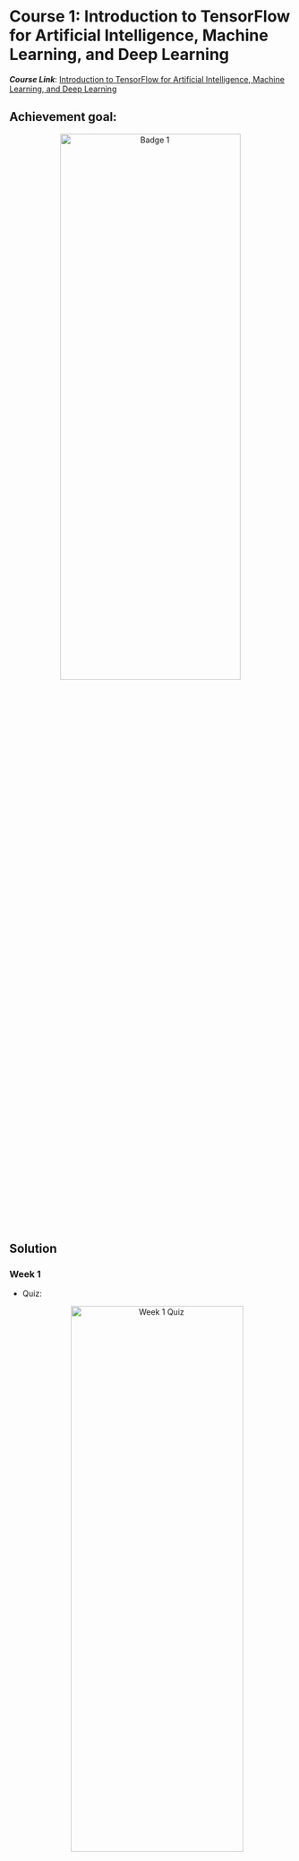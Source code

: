 # Course 1: Introduction to TensorFlow for Artificial Intelligence, Machine Learning, and Deep Learning

**_Course Link_**: [Introduction to TensorFlow for Artificial Intelligence, Machine Learning, and Deep Learning](https://www.coursera.org/learn/introduction-tensorflow)

## Achievement goal:

<p align="center">
    <img src="../Badges/Intro-to-TF.png" width="80%" height="50%" title="Badge 1" >
</p>

## Solution

### Week 1

- Quiz:
    <p align="center">
        <img src="./img/w1_quizz1a.png" width="80%" height="50%" title="Week 1 Quiz" >
    </p>

    <p align="center">
        <img src="./img/w1_quizz1b.png" width="80%" height="50%" title="Week 1 Quiz" >
    </p>

    <p align="center">
        <img src="./img/w1_quizz1c.png" width="80%" height="50%" title="Week 1 Quiz" >
    </p>

- [Programming assignment]().

### Week 2

- Quiz:
    <p align="center">
        <img src="./img/w2_quizz1a.png" width="80%" height="50%" title="Week 2 Quiz" >
    </p>

    <p align="center">
        <img src="./img/w2_quizz1b.png" width="80%" height="50%" title="Week 2 Quiz" >
    </p>

    <p align="center">
        <img src="./img/w2_quizz1c.png" width="80%" height="50%" title="Week 2 Quiz" >
    </p>

- [Programming assignment]().

### Week 3

- Quiz:
    <p align="center">
        <img src="./img/w3_quizz1a.png" width="80%" height="50%" title="Week 3 Quiz" >
    </p>

    <p align="center">
        <img src="./img/w3_quizz1b.png" width="80%" height="50%" title="Week 3 Quiz" >
    </p>

- [Programming assignment]().

### Week 4

- Quiz:
    <p align="center">
        <img src="./img/w4_quizz1a.png" width="80%" height="50%" title="Week 4 Quiz" >
    </p>

    <p align="center">
        <img src="./img/w4_quizz1b.png" width="80%" height="50%" title="Week 4 Quiz" >
    </p>

    <p align="center">
        <img src="./img/w4_quizz1c.png" width="80%" height="50%" title="Week 4 Quiz" >
    </p>

- [Programming assignment]().

## Contributors:

- 🐮 [@honghanhh](https://github.com/honghanhh)
- 🐔 [@tiena2cva](https://github.com/tiena2cva)
